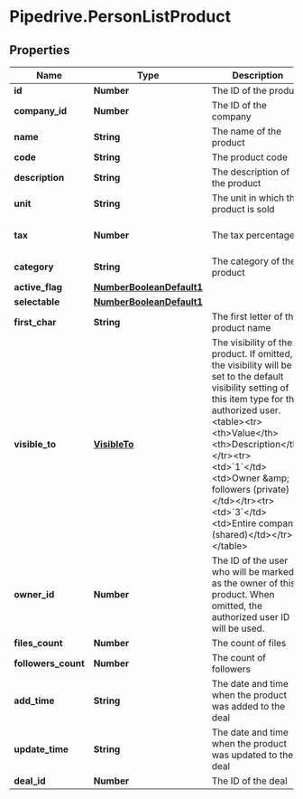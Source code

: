 # Pipedrive.PersonListProduct

## Properties

Name | Type | Description | Notes
------------ | ------------- | ------------- | -------------
**id** | **Number** | The ID of the product | [optional] 
**company_id** | **Number** | The ID of the company | [optional] 
**name** | **String** | The name of the product | [optional] 
**code** | **String** | The product code | [optional] 
**description** | **String** | The description of the product | [optional] 
**unit** | **String** | The unit in which this product is sold | [optional] 
**tax** | **Number** | The tax percentage | [optional] [default to 0]
**category** | **String** | The category of the product | [optional] 
**active_flag** | [**NumberBooleanDefault1**](NumberBooleanDefault1.md) |  | [optional] 
**selectable** | [**NumberBooleanDefault1**](NumberBooleanDefault1.md) |  | [optional] 
**first_char** | **String** | The first letter of the product name | [optional] 
**visible_to** | [**VisibleTo**](VisibleTo.md) | The visibility of the product. If omitted, the visibility will be set to the default visibility setting of this item type for the authorized user.&lt;table&gt;&lt;tr&gt;&lt;th&gt;Value&lt;/th&gt;&lt;th&gt;Description&lt;/th&gt;&lt;/tr&gt;&lt;tr&gt;&lt;td&gt;&#x60;1&#x60;&lt;/td&gt;&lt;td&gt;Owner &amp;amp; followers (private)&lt;/td&gt;&lt;/tr&gt;&lt;tr&gt;&lt;td&gt;&#x60;3&#x60;&lt;/td&gt;&lt;td&gt;Entire company (shared)&lt;/td&gt;&lt;/tr&gt;&lt;/table&gt; | [optional] 
**owner_id** | **Number** | The ID of the user who will be marked as the owner of this product. When omitted, the authorized user ID will be used. | [optional] 
**files_count** | **Number** | The count of files | [optional] 
**followers_count** | **Number** | The count of followers | [optional] 
**add_time** | **String** | The date and time when the product was added to the deal | [optional] 
**update_time** | **String** | The date and time when the product was updated to the deal | [optional] 
**deal_id** | **Number** | The ID of the deal | [optional] 


